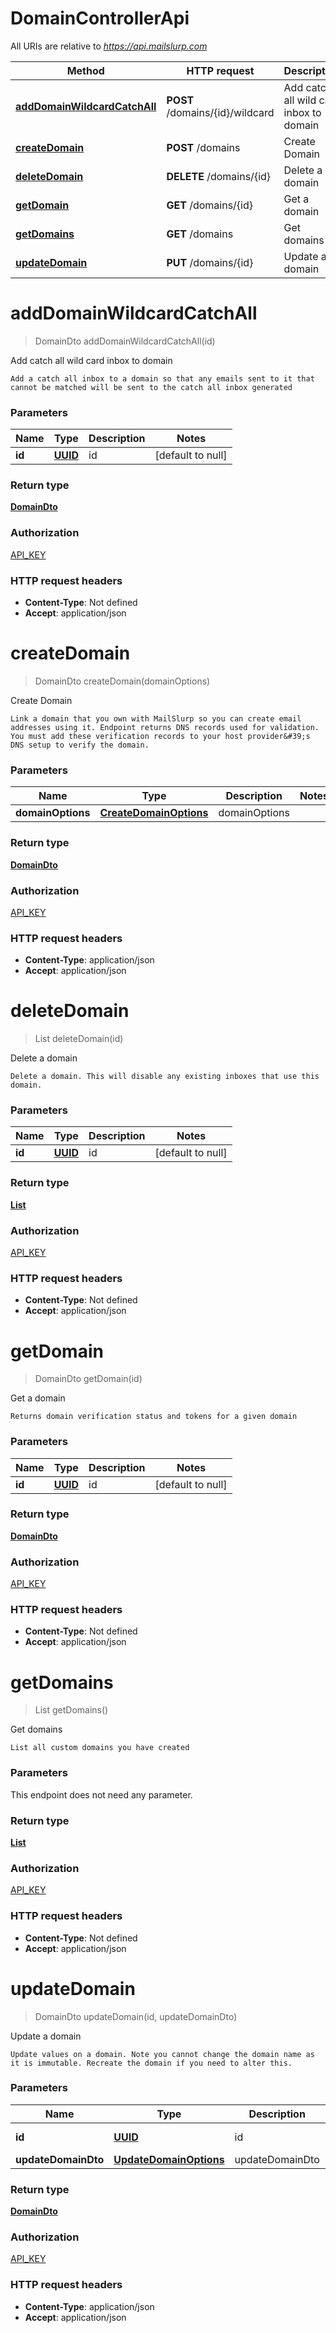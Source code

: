 # DomainControllerApi

All URIs are relative to *https://api.mailslurp.com*

Method | HTTP request | Description
------------- | ------------- | -------------
[**addDomainWildcardCatchAll**](DomainControllerApi.md#addDomainWildcardCatchAll) | **POST** /domains/{id}/wildcard | Add catch all wild card inbox to domain
[**createDomain**](DomainControllerApi.md#createDomain) | **POST** /domains | Create Domain
[**deleteDomain**](DomainControllerApi.md#deleteDomain) | **DELETE** /domains/{id} | Delete a domain
[**getDomain**](DomainControllerApi.md#getDomain) | **GET** /domains/{id} | Get a domain
[**getDomains**](DomainControllerApi.md#getDomains) | **GET** /domains | Get domains
[**updateDomain**](DomainControllerApi.md#updateDomain) | **PUT** /domains/{id} | Update a domain


<a name="addDomainWildcardCatchAll"></a>
# **addDomainWildcardCatchAll**
> DomainDto addDomainWildcardCatchAll(id)

Add catch all wild card inbox to domain

    Add a catch all inbox to a domain so that any emails sent to it that cannot be matched will be sent to the catch all inbox generated

### Parameters

Name | Type | Description  | Notes
------------- | ------------- | ------------- | -------------
 **id** | [**UUID**](..//Models/.md)| id | [default to null]

### Return type

[**DomainDto**](..//Models/DomainDto.md)

### Authorization

[API_KEY](../README.md#API_KEY)

### HTTP request headers

- **Content-Type**: Not defined
- **Accept**: application/json

<a name="createDomain"></a>
# **createDomain**
> DomainDto createDomain(domainOptions)

Create Domain

    Link a domain that you own with MailSlurp so you can create email addresses using it. Endpoint returns DNS records used for validation. You must add these verification records to your host provider&#39;s DNS setup to verify the domain.

### Parameters

Name | Type | Description  | Notes
------------- | ------------- | ------------- | -------------
 **domainOptions** | [**CreateDomainOptions**](..//Models/CreateDomainOptions.md)| domainOptions |

### Return type

[**DomainDto**](..//Models/DomainDto.md)

### Authorization

[API_KEY](../README.md#API_KEY)

### HTTP request headers

- **Content-Type**: application/json
- **Accept**: application/json

<a name="deleteDomain"></a>
# **deleteDomain**
> List deleteDomain(id)

Delete a domain

    Delete a domain. This will disable any existing inboxes that use this domain.

### Parameters

Name | Type | Description  | Notes
------------- | ------------- | ------------- | -------------
 **id** | [**UUID**](..//Models/.md)| id | [default to null]

### Return type

[**List**](..//Models/string.md)

### Authorization

[API_KEY](../README.md#API_KEY)

### HTTP request headers

- **Content-Type**: Not defined
- **Accept**: application/json

<a name="getDomain"></a>
# **getDomain**
> DomainDto getDomain(id)

Get a domain

    Returns domain verification status and tokens for a given domain

### Parameters

Name | Type | Description  | Notes
------------- | ------------- | ------------- | -------------
 **id** | [**UUID**](..//Models/.md)| id | [default to null]

### Return type

[**DomainDto**](..//Models/DomainDto.md)

### Authorization

[API_KEY](../README.md#API_KEY)

### HTTP request headers

- **Content-Type**: Not defined
- **Accept**: application/json

<a name="getDomains"></a>
# **getDomains**
> List getDomains()

Get domains

    List all custom domains you have created

### Parameters
This endpoint does not need any parameter.

### Return type

[**List**](..//Models/DomainPreview.md)

### Authorization

[API_KEY](../README.md#API_KEY)

### HTTP request headers

- **Content-Type**: Not defined
- **Accept**: application/json

<a name="updateDomain"></a>
# **updateDomain**
> DomainDto updateDomain(id, updateDomainDto)

Update a domain

    Update values on a domain. Note you cannot change the domain name as it is immutable. Recreate the domain if you need to alter this.

### Parameters

Name | Type | Description  | Notes
------------- | ------------- | ------------- | -------------
 **id** | [**UUID**](..//Models/.md)| id | [default to null]
 **updateDomainDto** | [**UpdateDomainOptions**](..//Models/UpdateDomainOptions.md)| updateDomainDto |

### Return type

[**DomainDto**](..//Models/DomainDto.md)

### Authorization

[API_KEY](../README.md#API_KEY)

### HTTP request headers

- **Content-Type**: application/json
- **Accept**: application/json

